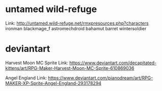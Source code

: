 # untamed wild-refuge
Link: http://untamed.wild-refuge.net/rmxpresources.php?characters
ironman
blackmage_f
astromechdroid
bahamut
barret
wintersoldier

# deviantart
Harvest Moon MC Sprite
Link: https://www.deviantart.com/decapitated-kittens/art/RPG-Maker-Harvest-Moon-MC-Sprite-610869036

Angel England
Link: https://www.deviantart.com/pianodream/art/RPG-MAKER-XP-Sprite-Angel-England-293178294